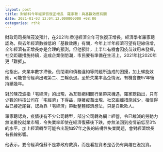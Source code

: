 ```yaml
---
layout: post
title: 財爺料今年經濟恢復正增長　羅家聰：與基數效應有關
date: 2021-01-03 12:04:12.000000000 +08:00
categories: rthk
---
```


財政司司長陳茂波預計，在2021年香港經濟全年可恢復正增長。經濟學者羅家聰認為，與去年經濟數據低的「基數效應」有關，今年上半年經濟可望有短線倍增，全年經濟有正增長亦是合理的預測，但他預計，上半年有機會因疫苗效用未發揮，社交距離措施持續，造成企業倒閉潮，市民要有準備在生活上，2021年比2020年更「難捱」。

他指出，失業率數字滯後，倒閉潮和債務違約等問題所造成的困擾，加上螺旋效應，可能會令經濟出現第二、三輪衰退。至於失業率高企情況，有機會像97年後持續幾年。

對於陳茂波指「宅經濟」的出現，為互聯網相關行業帶來機遇，羅家聰指出，只有少數的科技公司在「宅經濟」下得益，隨著疫苗出現、社交距離措施減少，相信得益已接近尾聲，認為靠「宅經濟」帶動整體經濟想法，只是自欺欺人。

羅家聰認為，疫情後有不少公司轉型，部分公司轉為網上經營，令已裁減的勞動力無法重投就業市場，令失業率即使在經濟復蘇後下跌，亦無法回到疫情前低至3%的水平，加上經濟轉型可能令出現如97年之後的結構性失業問題，會對經濟增長有長線影響。

他表示，要令經濟復蘇不是靠政府救濟，而是看投資者是否仍有興趣在港投資。
